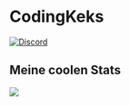 # CodingKeks
[![Discord](https://img.shields.io/discord/1010915072694046794?color=blue&label=Discord&logo=discord&logoColor=white&style=for-the-badge)](https://discord.gg/codingkeks)

## Meine coolen Stats
![](https://github-readme-stats.vercel.app/api?username=tibue98&show_icons=true&theme=dracula)
